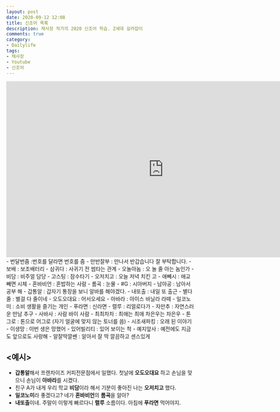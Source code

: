 ```yaml
---
layout: post
date: 2020-09-12 12:08
title: 신조어 목록
description: 채사장 작가의 2020 신조어 학습. Z세대 길라잡이
comments: true
category: 
- Dailylife
tags:
- 채사장
- Youtube
- 신조어
---
```


<!-- <figure class="aligncenter">
    <img src="../../../../../assets/img/s.png"/>
</figure> -->

<!-- <iframe width="560" height="315" src="https://www.youtube.com/embed/watch?v=Pc57CLs4O9I&t=635s" frameborder="0" allowfullscreen></iframe> -->

<iframe width="840" height="470" src="https://www.youtube.com/embed/Pc57CLs4O9I" frameborder="0" allow="accelerometer; autoplay; encrypted-media; gyroscope; picture-in-picture" allowfullscreen></iframe>
 <!--more-->
- 번달번줌 :번호를 달라면 번호를 줌
- 만반잘부 : 만나서 반갑습니다 잘 부탁합니다.
- 보배 : 보조배터리
- 삼귀다 : 사귀기 전 썸타는 관계
- 오놀아놈 : 오 놀 줄 아는 놈인가
- 비담 : 비주얼 담당
- 고스팅 : 잠수타기
- 오저치고 : 오늘 저녁 치킨 고
- 애빼시 : 애교 빼면 시체
- 혼바비언 : 혼밥하는 사람
- 롬곡 : 눈물
- #G : 시아버지
- 남아공 : 남아서 공부 해
- 갑통알 : 갑자기 통장을 보니 알바를 해야겠다.
- 내또출 : 내일 또 출근
- 별다줄 : 별걸 다 줄이네
- 오도오대요 : 어서오세요
- 아바라 : 아이스 바닐라 라떼
- 일코노미 : 소비 생활을 즐기는 개인
- 푸라면 : 신라면
- 렬루 : 리얼로다가
- 자만추 : 자연스러운 만남 추구
- 사바사 : 사람 바이 사람
- 최최차차 : 최애는 최애 차은우는 차은우
- 톤그로 : 톤으로 어그로 (자기 얼굴에 맞지 않는 토너를 씀)
- 시조새파킹 : 오래 된 이야기
- 이생망 : 이번 생은 망했어
- 있어빌리티 : 있어 보이는 척
- 예지앞사 : 예전에도 지금도 앞으로도 사랑해
- 알잘딱깔쎈 : 알아서 잘 딱 깔끔하고 센스있게

## <예시>
- **갑통알**해서 프렌차이즈 커피전문점에서 일했다. 첫날에 **오도오대요** 하고 손님을 맞으니 손님이 **아바라**를 시켰다.
- 친구 A가 내게 우리 학교 **비담**이라 해서 기분이 좋아진 나는 **오저치고** 했다.
- **일코노미**라 좋겠다고? 네가 **혼바비언**의 **롬곡**을 알아?
- **내또출**이네. 주말이 이렇게 빠르다니 **렬루** 소름이다. 아침에 **푸라면** 먹어야지.

